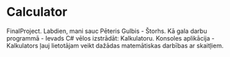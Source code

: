 ﻿# Calculator
FinalProject.
Labdien,
mani sauc Pēteris Gulbis - Štorhs.
Kā gala darbu programmā -  Ievads C# vēlos izstrādāt: Kalkulatoru.
Konsoles aplikācija -  Kalkulators ļauj lietotājam veikt dažādas matemātiskas darbības ar skaitļiem.
